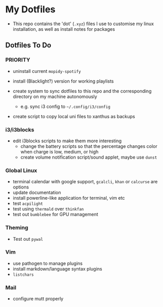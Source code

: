# My Dotfiles
* This repo contains the 'dot' (`.xyz`) files I use to customise my linux installation, as well as install notes for packages

## Dotfiles To Do

### PRIORITY
- uninstall current `mopidy-spotify`
- install (Blacklight?) version for working playlists

- create system to sync dotfiles to this repo and the corresponding directory on my machine autonomously
  + e.g. sync i3 config to `~/.config/i3/config`
- create script to copy local uni files to xanthus as backups
  
### i3/i3blocks
- edit i3blocks scripts to make them more interesting
  + change the battery scripts so that the percentage changes color when charge is low, medium, or high  
  + create volume notification script/sound applet, maybe use `dunst`

### Global Linux
- terminal calendar with google support, `gcalcli`, `khan` or `calcurse` are options
- update documentation
- install powerline-like application for terminal, vim etc
- test `acpilight`
- test using `thermald` over `thinkfan`
- test out `bumblebee` for GPU management

### Theming
- Test out `pywal`

### Vim
- use pathogen to manage plugins
- install markdown/language syntax plugins
- `listchars`

### Mail
- configure mutt properly
